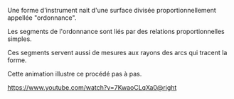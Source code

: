 

Une forme d'instrument nait d'une surface divisée proportionnellement appellée "ordonnance". 

Les segments de l'ordonnance sont liés par des relations proportionnelles simples.

Ces segments servent aussi de mesures aux rayons des arcs qui tracent la forme.

Cette animation illustre ce procédé pas à pas.

https://www.youtube.com/watch?v=7KwaoCLqXa0@right
